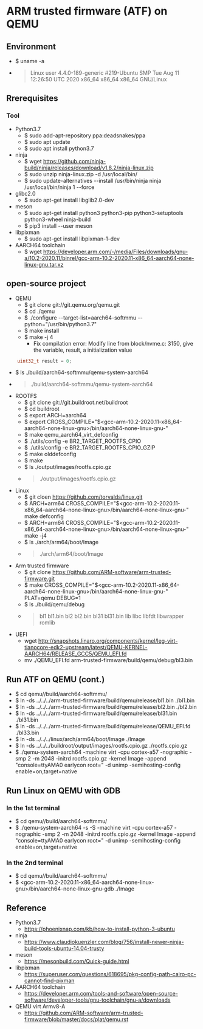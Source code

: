 # ARM trusted firmware (ATF) on QEMU

## Environment
- $ uname -a
- > Linux user 4.4.0-189-generic #219-Ubuntu SMP Tue Aug 11 12:26:50 UTC 2020 x86_64 x86_64 x86_64 GNU/Linux

## Rrerequisites
### Tool
- Python3.7
  - $ sudo add-apt-repository ppa:deadsnakes/ppa
  - $ sudo apt update
  - $ sudo apt install python3.7
- ninja
  - $ wget https://github.com/ninja-build/ninja/releases/download/v1.8.2/ninja-linux.zip
  - $ sudo unzip ninja-linux.zip -d /usr/local/bin/
  - $ sudo update-alternatives --install /usr/bin/ninja ninja /usr/local/bin/ninja 1 --force
- glibc2.0
  - $ sudo apt-get install libglib2.0-dev
- meson
  - $ sudo apt-get install python3 python3-pip python3-setuptools python3-wheel ninja-build
  - $ pip3 install --user meson
- libpixman
  - $ sudo apt-get install libpixman-1-dev
- AARCH64 toolchain
  - $ wget https://developer.arm.com/-/media/Files/downloads/gnu-a/10.2-2020.11/binrel/gcc-arm-10.2-2020.11-x86_64-aarch64-none-linux-gnu.tar.xz

## open-source project
- QEMU
  - $ git clone git://git.qemu.org/qemu.git
  - $ cd ./qemu
  - $ ./configure --target-list=aarch64-softmmu --python="/usr/bin/python3.7"
  - $ make install
  - $ make -j 4
    - Fix compilation error: Modify line from block/nvme.c: 3150, give the variable, result, a initialization value
```c
    uint32_t result = 0;
```
  - $ ls ./build/aarch64-softmmu/qemu-system-aarch64
  - > ./build/aarch64-softmmu/qemu-system-aarch64
- ROOTFS
  - $ git clone git://git.buildroot.net/buildroot
  - $ cd buildroot
  - $ export ARCH=aarch64
  - $ export CROSS_COMPILE="$<gcc-arm-10.2-2020.11-x86_64-aarch64-none-linux-gnu>/bin/aarch64-none-linux-gnu-"
  - $ make qemu_aarch64_virt_defconfig
  - $ ./utils/config -e BR2_TARGET_ROOTFS_CPIO
  - $ ./utils/config -e BR2_TARGET_ROOTFS_CPIO_GZIP
  - $ make olddefconfig
  - $ make
  - $ ls ./output/images/rootfs.cpio.gz
  - > ./output/images/rootfs.cpio.gz
- Linux
  - $ git cloen https://github.com/torvalds/linux.git
  - $ ARCH=arm64 CROSS_COMPILE="$<gcc-arm-10.2-2020.11-x86_64-aarch64-none-linux-gnu>/bin/aarch64-none-linux-gnu-" make defconfig
  - $ ARCH=arm64 CROSS_COMPILE="$<gcc-arm-10.2-2020.11-x86_64-aarch64-none-linux-gnu>/bin/aarch64-none-linux-gnu-" make -j4
  - $ ls ./arch/arm64/boot/Image
  - > ./arch/arm64/boot/Image
- Arm trusted firmware
  - $ git clone https://github.com/ARM-software/arm-trusted-firmware.git
  - $ make CROSS_COMPILE="$<gcc-arm-10.2-2020.11-x86_64-aarch64-none-linux-gnu>/bin/aarch64-none-linux-gnu-" PLAT=qemu DEBUG=1
  - $ ls ./build/qemu/debug
  - > bl1  bl1.bin  bl2  bl2.bin  bl31  bl31.bin  lib  libc  libfdt  libwrapper  romlib
- UEFI
  - wget http://snapshots.linaro.org/components/kernel/leg-virt-tianocore-edk2-upstream/latest/QEMU-KERNEL-AARCH64/RELEASE_GCC5/QEMU_EFI.fd
  - mv ./QEMU_EFI.fd arm-trusted-firmware/build/qemu/debug/bl3.bin

## Run ATF on QEMU (cont.)
- $ cd qemu//build/aarch64-softmmu/
- $ ln -ds ../../../arm-trusted-firmware/build/qemu/release/bl1.bin ./bl1.bin
- $ ln -ds ../../../arm-trusted-firmware/build/qemu/release/bl2.bin ./bl2.bin
- $ ln -ds ../../../arm-trusted-firmware/build/qemu/release/bl31.bin ./bl31.bin
- $ ln -ds ../../../arm-trusted-firmware/build/qemu/release/QEMU_EFI.fd ./bl33.bin
- $ ln -ds ../../../linux/arch/arm64/boot/Image ./Image
- $ ln -ds ../../../buildroot/output/images/rootfs.cpio.gz ./rootfs.cpio.gz
- $ ./qemu-system-aarch64 -machine virt -cpu cortex-a57 -nographic -smp 2 -m 2048 -initrd rootfs.cpio.gz -kernel Image -append "console=ttyAMA0 earlycon root=" -d unimp -semihosting-config enable=on,target=native

## Run Linux on QEMU with GDB
### In the 1st terminal
- $ cd qemu//build/aarch64-softmmu/
- $ ./qemu-system-aarch64 -s -S -machine virt -cpu cortex-a57 -nographic -smp 2 -m 2048 -initrd rootfs.cpio.gz -kernel Image -append "console=ttyAMA0 earlycon root=" -d unimp -semihosting-config enable=on,target=native
### In the 2nd terminal
- $ cd qemu//build/aarch64-softmmu/
- $ <gcc-arm-10.2-2020.11-x86_64-aarch64-none-linux-gnu>/bin/aarch64-none-linux-gnu-gdb ./Image

## Reference
- Python3.7
  - https://phoenixnap.com/kb/how-to-install-python-3-ubuntu
- ninja
  - https://www.claudiokuenzler.com/blog/756/install-newer-ninja-build-tools-ubuntu-14.04-trusty
- meson
  - https://mesonbuild.com/Quick-guide.html
- libpixman
  - https://superuser.com/questions/618695/pkg-config-path-cairo-pc-cannot-find-pixman
- AARCH64 toolchain
  - https://developer.arm.com/tools-and-software/open-source-software/developer-tools/gnu-toolchain/gnu-a/downloads
- QEMU virt Armv8-A
  - https://github.com/ARM-software/arm-trusted-firmware/blob/master/docs/plat/qemu.rst
